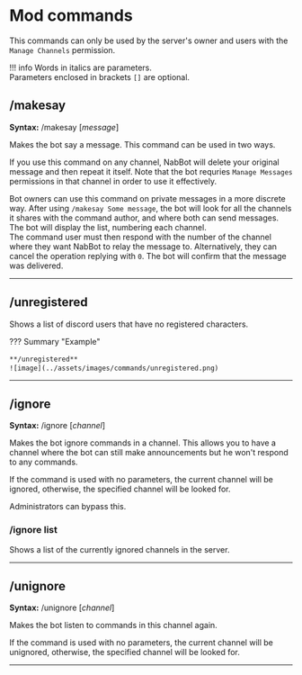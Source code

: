# Mod commands

This commands can only be used by the server's owner and users with the `Manage Channels` permission.

!!! info
    Words in italics are parameters.  
    Parameters enclosed in brackets `[]` are optional.

## /makesay
**Syntax:** /makesay [*message*]

Makes the bot say a message. This command can be used in two ways.

If you use this command on any channel, NabBot will delete your original message and then repeat it itself.
Note that the bot requries `Manage Messages` permissions in that channel in order to use it effectively.

Bot owners can use this command on private messages in a more discrete way.
After using `/makesay Some message`, the bot will look for all the channels it shares with the command author, and where both can
send messages. The bot will display the list, numbering each channel.  
The command user must then respond with the number of the channel where they want NabBot to relay the message to.
Alternatively, they can cancel the operation replying with `0`. The bot will confirm that the message was delivered.

----

## /unregistered
Shows a list of discord users that have no registered characters.

??? Summary "Example"

    **/unregistered**  
    ![image](../assets/images/commands/unregistered.png)

----

## /ignore
**Syntax:** /ignore [*channel*]

Makes the bot ignore commands in a channel. This allows you to have a channel where the bot can still make announcements but
he won't respond to any commands.

If the command is used with no parameters, the current channel will be ignored, otherwise, the specified channel will be looked for.

Administrators can bypass this.

### /ignore list
Shows a list of the currently ignored channels in the server.


----

## /unignore
**Syntax:** /unignore [*channel*]

Makes the bot listen to commands in this channel again.

If the command is used with no parameters, the current channel will be unignored, otherwise, the specified channel will be looked for.

----

